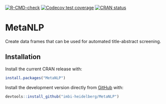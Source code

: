 <!-- badges: start -->
  [![R-CMD-check](https://github.com/imbi-heidelberg/MetaNLP/actions/workflows/R-CMD-check.yaml/badge.svg)](https://github.com/imbi-heidelberg/MetaNLP/actions/workflows/R-CMD-check.yaml)
[![Codecov test coverage](https://codecov.io/gh/imbi-heidelberg/MetaNLP/branch/main/graph/badge.svg)](https://app.codecov.io/gh/imbi-heidelberg/MetaNLP?branch=main)
[![CRAN status](https://www.r-pkg.org/badges/version/MetaNLP)](https://cran.r-project.org/package=MetaNLP)
<!-- badges: end -->


# MetaNLP


Create data frames that can be used for automated title-abstract screening.


## Installation

Install the current CRAN release with:

```r
install.packages("MetaNLP")
```

Install the development version directly from [GitHub](https://github.com/) with:

```r
devtools::install_github("imbi-heidelberg/MetaNLP")
```

